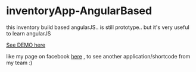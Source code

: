 # inventoryApp-AngularBased
this inventory build based angularJS.. is still prototype.. but it's very useful to learn angularJS

<a href="http://sayiki.com/inventoryapp/">See DEMO here</a>

like my page on facebook <a href="https://www.facebook.com/yorouzuya?ref=ts&fref=ts">here</a> , to see another application/shortcode from my team :) 
